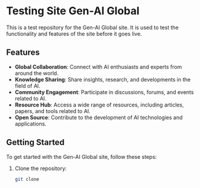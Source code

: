 Testing Site Gen-AI Global
========================

This is a test repository for the Gen-AI Global site. It is used to test the functionality and features of the site before it goes live.

## Features
- **Global Collaboration**: Connect with AI enthusiasts and experts from around the world.
- **Knowledge Sharing**: Share insights, research, and developments in the field of AI.
- **Community Engagement**: Participate in discussions, forums, and events related to AI.
- **Resource Hub**: Access a wide range of resources, including articles, papers, and tools related to AI.
- **Open Source**: Contribute to the development of AI technologies and applications.
## Getting Started
To get started with the Gen-AI Global site, follow these steps:
1. Clone the repository:
    ```bash
    git clone

    
